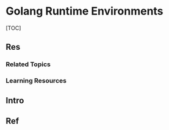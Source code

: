 # Golang Runtime Environments

[TOC]



## Res
### Related Topics


### Learning Resources



## Intro


## Ref

